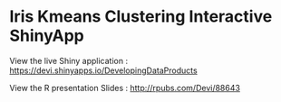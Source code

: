 # Iris Kmeans Clustering Interactive ShinyApp

View the live Shiny application : https://devi.shinyapps.io/DevelopingDataProducts 

View the R presentation Slides :   http://rpubs.com/Devi/88643 
